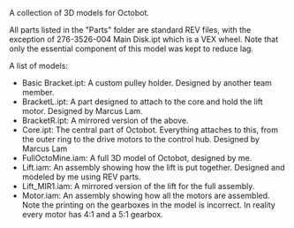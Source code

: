 A collection of 3D models for Octobot. 

All parts listed in the "Parts" folder are standard REV files, with the exception of 276-3526-004 Main Disk.ipt which is a VEX wheel. Note that only the essential component of this model was kept to reduce lag. 

A list of models:
- Basic Bracket.ipt: A custom pulley holder. Designed by another team member. 
- BracketL.ipt: A part designed to attach to the core and hold the lift motor. Designed by Marcus Lam. 
- BracketR.ipt: A mirrored version of the above.
- Core.ipt: The central part of Octobot. Everything attaches to this, from the outer ring to the drive motors to the control hub. Designed by Marcus Lam
- FullOctoMine.iam: A full 3D model of Octobot, designed by me. 
- Lift.iam: An assembly showing how the lift is put together. Designed and modeled by me using REV parts.
- Lift_MIR1.iam: A mirrored version of the lift for the full assembly.
- Motor.iam: An assembly showing how all the motors are assembled. Note the printing on the gearboxes in the model is incorrect. In reality every motor has 4:1 and a 5:1 gearbox.
